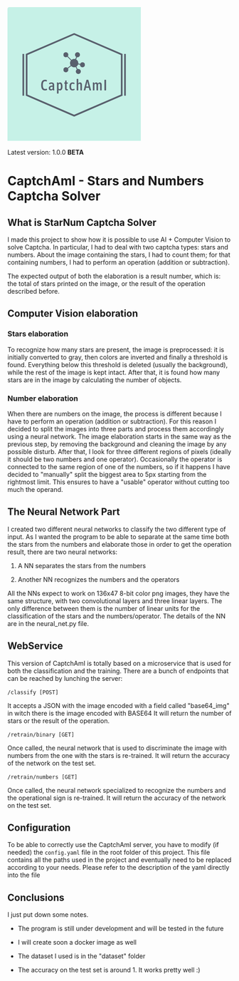 ![](logo.png)


Latest version: 1.0.0 **BETA**


# CaptchAmI - Stars and Numbers Captcha Solver

## What is StarNum Captcha Solver
I made this project to show how it is possible to use AI + Computer Vision to solve Captcha. 
In particular, I had to deal with two captcha types: stars and numbers.
About the image containing the stars, I had to count them; for that containing numbers, I had to perform an operation (addition or subtraction).


The expected output of both the elaboration is a result number, which is: the total of stars printed on the image, or the result of the operation described before.


## Computer Vision elaboration
### Stars elaboration
To recognize how many stars are present, the image is preprocessed: it is initially converted to gray, then colors are inverted and finally a threshold is found.
Everything below this threshold is deleted (usually the background), while the rest of the image is kept intact. 
After that, it is found how many stars are in the image by calculating the number of objects.

### Number elaboration
When there are numbers on the image, the process is different because I have to perform an operation (addition or subtraction).
For this reason I decided to split the images into three parts and process them accordingly using a neural network.
The image elaboration starts in the same way as the previous step, by removing the background and cleaning the image by any possible disturb.
After that, I look for three different regions of pixels (ideally it should be two numbers and one operator).
Occasionally the operator is connected to the same region of one of the numbers, so if it happens I have decided to "manually" split the biggest area to 5px starting from the rightmost limit.
This ensures to have a "usable" operator without cutting too much the operand.

## The Neural Network Part
I created two different neural networks to classify the two different type of input.
As I wanted the program to be able to separate at the same time both the stars from the numbers and elaborate those in order to get the operation result, there are two neural networks:

1) A NN separates the stars from the numbers

2) Another NN recognizes the numbers and the operators

All the NNs expect to work on 136x47 8-bit color png images, they have the same structure, with two convolutional layers and three linear layers. 
The only difference between them is the number of linear units for the classification of the stars and the numbers/operator.
The details of the NN are in the neural_net.py file.

## WebService
This version of CaptchAmI is totally based on a microservice that is used for both the classification and the training.
There are a bunch of endpoints that can be reached by lunching the server:
```
/classify [POST]
```
It accepts a JSON with the image encoded with a field called "base64_img" in witch there is the image encoded with BASE64
It will return the number of stars or the result of the operation. 

```
/retrain/binary [GET]
```
Once called, the neural network that is used to discriminate the image with numbers from the one with the stars is re-trained.
It will return the accuracy of the network on the test set.


```
/retrain/numbers [GET]
```
Once called, the neural network specialized to recognize the numbers and the operational sign is re-trained.
It will return the accuracy of the network on the test set.


## Configuration
To be able to correctly use the CaptchAmI server, you have to modify (if needed) the `config.yaml` file in the root folder of this project.
This file contains all the paths used in the project and eventually need to be replaced according to your needs.
Please refer to the description of the yaml directly into the file


## Conclusions
I just put down some notes.

* The program is still under development and will be tested in the future

* I will create soon a docker image as well

* The dataset I used is in the "dataset" folder

* The accuracy on the test set is around 1. It works pretty well :)